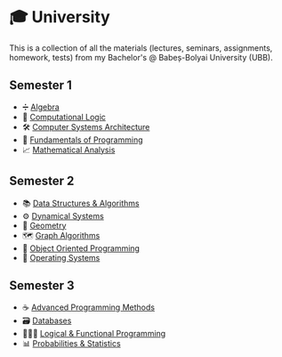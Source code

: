 # 🎓 University
 This is a collection of all the materials (lectures, seminars, assignments, homework, tests) from my Bachelor's @ Babeș-Bolyai University (UBB).

## Semester 1
- ➗ [Algebra](./FirstSemester/Algebra)
- 🧠 [Computational Logic](./FisrtSemester/Computational%20Logic)
- 🛠️ [Computer Systems Architecture](./FisrtSemester/Computer%20System%20Architecture)
- 👾 [Fundamentals of Programming](./FisrtSemester/Fundamentals%20of%20Programming)
- 📈 [Mathematical Analysis](./FisrtSemester/Mathematical%20Analysis)

## Semester 2
- 📚 [Data Structures & Algorithms](./SecondSemester/Data%20Structures%20%26%20Algorithms)
- ⚙️ [Dynamical Systems](./SecondSemester/Dynamical%20Systems)
- 📐 [Geometry](./SecondSemester/Geometry)
- 🗺️ [Graph Algorithms](.SecondSemester/Graph%20Algorithms)
- 👀 [Object Oriented Programming](./SecondSemester/Object%20Oriented%20Programming)
- 🐧 [Operating Systems](./SecondSemester/Operating%20Systems)

## Semester 3
- ☕ [Advanced Programming Methods](./ThirdSemester/Advanced%20Programming%20Methods)
- 🗃️ [Databases](./ThirdSemester/Databases)
- 👨🏻‍🦳 [Logical & Functional Programming](./ThirdSemester/Logical%20&%20Functional%20Programming)
- 📊 [Probabilities & Statistics](./ThirdSemester/Probabilities%20%26%20Statistics)
